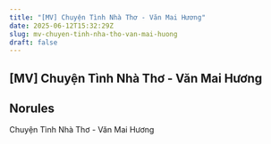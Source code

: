 ```yaml
---
title: "[MV] Chuyện Tình Nhà Thơ - Văn Mai Hương"
date: 2025-06-12T15:32:29Z
slug: mv-chuyen-tinh-nha-tho-van-mai-huong
draft: false
---
```


## [MV] Chuyện Tình Nhà Thơ - Văn Mai Hương

## Norules

Chuyện Tình Nhà Thơ - Văn Mai Hương